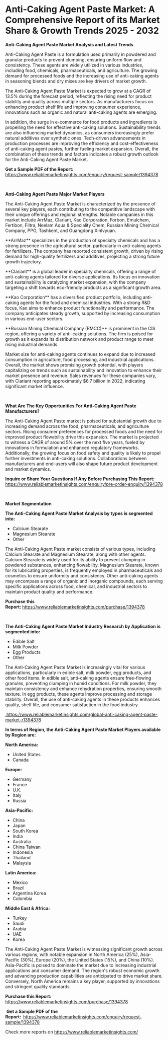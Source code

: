 <p><h1>Anti-Caking Agent Paste Market: A Comprehensive Report of its Market Share & Growth Trends 2025 - 2032</h1></p><p><strong>Anti-Caking Agent Paste Market Analysis and Latest Trends</strong></p>
<p><p>Anti-Caking Agent Paste is a formulation used primarily in powdered and granular products to prevent clumping, ensuring uniform flow and consistency. These agents are widely utilized in various industries, including food, chemicals, pharmaceuticals, and agriculture. The growing demand for processed foods and the increasing use of anti-caking agents in seasoning blends and dry mixes are key drivers of market growth.</p><p>The Anti-Caking Agent Paste Market is expected to grow at a CAGR of 13.5% during the forecast period, reflecting the rising need for product stability and quality across multiple sectors. As manufacturers focus on enhancing product shelf life and improving consumer experience, innovations such as organic and natural anti-caking agents are emerging. </p><p>In addition, the surge in e-commerce for food products and ingredients is propelling the need for effective anti-caking solutions. Sustainability trends are also influencing market dynamics, as consumers increasingly prefer natural additives over synthetic ones. Tech-driven advancements in production processes are improving the efficiency and cost-effectiveness of anti-caking agent pastes, further fueling market expansion. Overall, the combination of these trends and factors indicates a robust growth outlook for the Anti-Caking Agent Paste Market.</p></p>
<p><strong>Get a Sample PDF of the Report:&nbsp;</strong> <a href="https://www.reliablemarketinsights.com/enquiry/request-sample/1394378?utm_campaign=2951&utm_medium=2&utm_source=Github&utm_content=ia&utm_term=22032025&utm_id=anti-caking-agent-paste">https://www.reliablemarketinsights.com/enquiry/request-sample/1394378</a></p>
<p>&nbsp;</p>
<p><strong>Anti-Caking Agent Paste Major Market Players</strong></p>
<p><p>The Anti-Caking Agent Paste Market is characterized by the presence of several key players, each contributing to the competitive landscape with their unique offerings and regional strengths. Notable companies in this market include ArrMaz, Clariant, Kao Corporation, Forbon, Emulchem, Fertibon, Filtra, Neelam Aqua & Speciality Chem, Russian Mining Chemical Company, PPG, Tashkent, and Guangdong Xinlvyuan.</p><p>**ArrMaz** specializes in the production of specialty chemicals and has a strong presence in the agricultural sector, particularly in anti-caking agents for fertilizers. The company has reported consistent growth, driven by rising demand for high-quality fertilizers and additives, projecting a strong future growth trajectory.</p><p>**Clariant** is a global leader in specialty chemicals, offering a range of anti-caking agents tailored for diverse applications. Its focus on innovation and sustainability is catalyzing market expansion, with the company targeting a shift towards eco-friendly products as a significant growth area.</p><p>**Kao Corporation** has a diversified product portfolio, including anti-caking agents for the food and chemical industries. With a strong R&D focus, Kao aims to enhance product functionality and performance. The company anticipates steady growth, supported by increasing consumption in various end-user sectors.</p><p>**Russian Mining Chemical Company (RMCC)** is prominent in the CIS region, offering a variety of anti-caking solutions. The firm is poised for growth as it expands its distribution network and product range to meet rising industrial demands.</p><p>Market size for anti-caking agents continues to expand due to increased consumption in agriculture, food processing, and industrial applications. Overall, the market shows promising growth potential, with players capitalizing on trends such as sustainability and innovation to enhance their market presence and revenue. Sales revenues for these companies vary, with Clariant reporting approximately $6.7 billion in 2022, indicating significant market influence.</p></p>
<p>&nbsp;</p>
<p><strong>What Are The Key Opportunities For Anti-Caking Agent Paste Manufacturers?</strong></p>
<p><p>The Anti-Caking Agent Paste market is poised for substantial growth due to increasing demand across the food, pharmaceuticals, and agriculture sectors. Rising consumer preferences for processed foods and the need for improved product flowability drive this expansion. The market is projected to witness a CAGR of around 5% over the next five years, fueled by innovations in formulation and enhanced regulatory frameworks. Additionally, the growing focus on food safety and quality is likely to propel further investments in anti-caking solutions. Collaborations between manufacturers and end-users will also shape future product development and market dynamics.</p></p>
<p><strong>Inquire or Share Your Questions If Any Before Purchasing This Report:</strong> <a href="https://www.reliablemarketinsights.com/enquiry/pre-order-enquiry/1394378?utm_campaign=2951&utm_medium=2&utm_source=Github&utm_content=ia&utm_term=22032025&utm_id=anti-caking-agent-paste">https://www.reliablemarketinsights.com/enquiry/pre-order-enquiry/1394378</a></p>
<p>&nbsp;</p>
<p><strong>Market Segmentation</strong></p>
<p><strong>The Anti-Caking Agent Paste Market Analysis by types is segmented into:</strong></p>
<p><ul><li>Calcium Stearate</li><li>Magnesium Stearate</li><li>Other</li></ul></p>
<p><p>The Anti-Caking Agent Paste market consists of various types, including Calcium Stearate and Magnesium Stearate, along with other agents. Calcium Stearate is widely used for its ability to prevent clumping in powdered substances, enhancing flowability. Magnesium Stearate, known for its lubricating properties, is frequently employed in pharmaceuticals and cosmetics to ensure uniformity and consistency. Other anti-caking agents may encompass a range of organic and inorganic compounds, each serving specific applications across food, chemical, and industrial sectors to maintain product quality and performance.</p></p>
<p><strong>Purchase this Report:&nbsp;</strong><a href="https://www.reliablemarketinsights.com/purchase/1394378?utm_campaign=2951&utm_medium=2&utm_source=Github&utm_content=ia&utm_term=22032025&utm_id=anti-caking-agent-paste">https://www.reliablemarketinsights.com/purchase/1394378</a></p>
<p>&nbsp;</p>
<p><strong>The Anti-Caking Agent Paste Market Industry Research by Application is segmented into:</strong></p>
<p><ul><li>Edible Salt</li><li>Milk Powder</li><li>Egg Products</li><li>Other</li></ul></p>
<p><p>The Anti-Caking Agent Paste Market is increasingly vital for various applications, particularly in edible salt, milk powder, egg products, and other food items. In edible salt, anti-caking agents ensure free-flowing granules, preventing clumping in humid conditions. For milk powder, they maintain consistency and enhance rehydration properties, ensuring smooth texture. In egg products, these agents improve processing and storage stability. Overall, the use of anti-caking agents in these products enhances quality, shelf life, and consumer satisfaction in the food industry.</p></p>
<p><a href="https://www.reliablemarketinsights.com/global-anti-caking-agent-paste-market-r1394378?utm_campaign=2951&utm_medium=2&utm_source=Github&utm_content=ia&utm_term=22032025&utm_id=anti-caking-agent-paste">&nbsp;https://www.reliablemarketinsights.com/global-anti-caking-agent-paste-market-r1394378</a></p>
<p><strong>In terms of Region, the Anti-Caking Agent Paste Market Players available by Region are:</strong></p>
<p>
    <p> <strong> North America: </strong>
        <ul>
            <li>United States</li>
            <li>Canada</li>
        </ul>
        </p> 
    <p> <strong> Europe: </strong>
        <ul>
            <li>Germany</li>
            <li>France</li>
            <li>U.K.</li>
            <li>Italy</li>
            <li>Russia</li>
        </ul>
        </p> 
    <p> <strong> Asia-Pacific: </strong>
        <ul>
            <li>China</li>
            <li>Japan</li>
            <li>South Korea</li>
            <li>India</li>
            <li>Australia</li>
            <li>China Taiwan</li>
            <li>Indonesia</li>
            <li>Thailand</li>
            <li>Malaysia</li>
        </ul>
        </p> 
    <p> <strong> Latin America: </strong>
        <ul>
            <li>Mexico</li>
            <li>Brazil</li>
            <li>Argentina Korea</li>
            <li>Colombia</li>
        </ul>
        </p> 
    <p> <strong> Middle East & Africa: </strong>
        <ul>
            <li>Turkey</li>
            <li>Saudi</li>
            <li>Arabia</li>
            <li>UAE</li>
            <li>Korea</li>
        </ul>
    </p>
    </p>
<p><p>The Anti-Caking Agent Paste Market is witnessing significant growth across various regions, with notable expansion in North America (25%), Asia-Pacific (30%), Europe (20%), the United States (15%), and China (10%). Asia-Pacific is poised to dominate the market due to increasing industrial applications and consumer demand. The region's robust economic growth and advancing production capabilities are anticipated to drive market share. Conversely, North America remains a key player, supported by innovations and stringent quality standards.</p></p>
<p><strong>Purchase this Report: </strong><a href="https://www.reliablemarketinsights.com/purchase/1394378?utm_campaign=2951&utm_medium=2&utm_source=Github&utm_content=ia&utm_term=22032025&utm_id=anti-caking-agent-paste">https://www.reliablemarketinsights.com/purchase/1394378</a></p>
<p>&nbsp;<strong>Get a Sample PDF of the Report:&nbsp;&nbsp;</strong><a href="https://www.reliablemarketinsights.com/enquiry/request-sample/1394378?utm_campaign=2951&utm_medium=2&utm_source=Github&utm_content=ia&utm_term=22032025&utm_id=anti-caking-agent-paste">https://www.reliablemarketinsights.com/enquiry/request-sample/1394378</a></p>
<p><strong></strong></p>
<p>Check more reports on <a href="https://www.reliablemarketinsights.com/?utm_campaign=2951&utm_medium=2&utm_source=Github&utm_content=ia&utm_term=22032025&utm_id=anti-caking-agent-paste">https://www.reliablemarketinsights.com/</a></p>